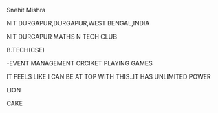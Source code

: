 Snehit Mishra

NIT DURGAPUR,DURGAPUR,WEST BENGAL,INDIA

NIT DURGAPUR
MATHS N TECH CLUB

B.TECH(CSE)

-EVENT MANAGEMENT
CRCIKET
PLAYING GAMES

IT FEELS LIKE I CAN BE AT TOP WITH THIS..IT HAS UNLIMITED POWER

LION

CAKE
